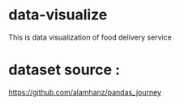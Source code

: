 # data-visualize
This is data visualization of food delivery service
# dataset source :
https://github.com/alamhanz/pandas_journey
